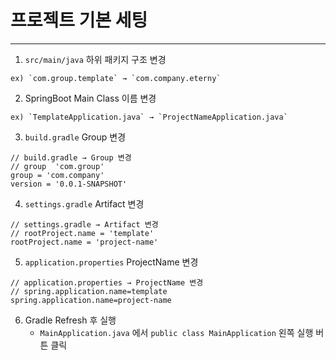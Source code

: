 # 프로젝트 기본 세팅
***

1. `src/main/java` 하위 패키지 구조 변경
```plaintext
ex) `com.group.template` → `com.company.eterny`
```

2. SpringBoot Main Class 이름 변경
```plaintext
ex) `TemplateApplication.java` → `ProjectNameApplication.java`
```

3. `build.gradle` Group 변경
```
// build.gradle → Group 변경
// group  'com.group'
group = 'com.company'
version = '0.0.1-SNAPSHOT'
```

4. `settings.gradle` Artifact 변경
```
// settings.gradle → Artifact 변경
// rootProject.name = 'template'
rootProject.name = 'project-name'
```

5. `application.properties` ProjectName 변경
```
// application.properties → ProjectName 변경
// spring.application.name=template
spring.application.name=project-name
```

6. Gradle Refresh 후 실행
   - `MainApplication.java` 에서 `public class MainApplication` 왼쪽 실행 버튼 클릭
